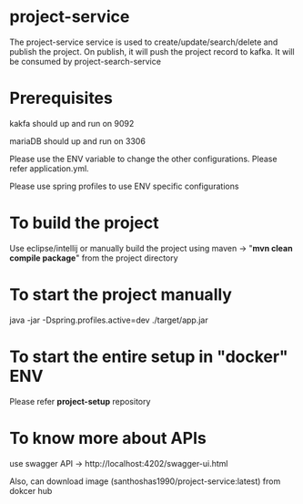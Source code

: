 # project-service

The project-service service is used to create/update/search/delete and publish the project.
On publish, it will push the project record to kafka. It will be consumed by project-search-service

# Prerequisites
kakfa should up and run on 9092

mariaDB should up and run on 3306

Please use the ENV variable to change the other configurations. Please refer application.yml.

Please use spring profiles to use ENV specific configurations

# To build the project
Use eclipse/intellij or manually build the project using maven -> "**mvn clean compile package**" from the project directory

# To start the project manually
java -jar -Dspring.profiles.active=dev ./target/app.jar

# To start the entire setup in "docker" ENV
Please refer **project-setup** repository

# To know more about APIs
use swagger API -> http://localhost:4202/swagger-ui.html

Also, can download image (santhoshas1990/project-service:latest) from dokcer hub
